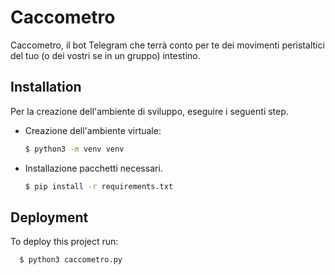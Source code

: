 # Caccometro

Caccometro, il bot Telegram che terrà conto per te dei movimenti peristaltici del tuo (o dei vostri se in un gruppo) intestino.

## Installation

Per la creazione dell'ambiente di sviluppo, eseguire i seguenti step.

- Creazione dell'ambiente virtuale:
  ```bash
  $ python3 -m venv venv
  ```
- Installazione pacchetti necessari.
  ```bash
  $ pip install -r requirements.txt
  ```

## Deployment

To deploy this project run:

```bash
  $ python3 caccometro.py
```
